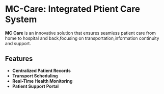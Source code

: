 # MC-Care: Integrated Ptient Care System

**MC Care** is an innovative solution that ensures seamless patient care from home to hospital and back,focusing on transportation,information continuity and support.
## Features
- **Centralized Patient Records**
- **Transport Scheduling**
- **Real-Time Health Monitoring**
- **Patient Support Portal**

